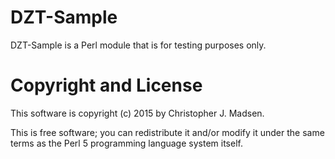 DZT-Sample
==========

DZT-Sample is a Perl module that is for testing purposes only.



Copyright and License
=====================

This software is copyright (c) 2015 by Christopher J. Madsen.

This is free software; you can redistribute it and/or modify it under
the same terms as the Perl 5 programming language system itself.
